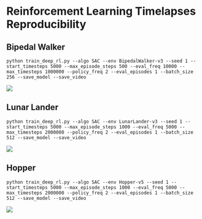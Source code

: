 # Reinforcement Learning Timelapses Reproducibility

## Bipedal Walker
```
python train_deep_rl.py --algo SAC --env BipedalWalker-v3 --seed 1 --start_timesteps 5000 --max_episode_steps 500 --eval_freq 10000 --max_timesteps 1000000 --policy_freq 2 --eval_episodes 1 --batch_size 256 --save_model --save_video
```

[![](https://markdown-videos-api.jorgenkh.no/youtube/CMij26OdtZ4)](https://youtu.be/CMij26OdtZ4)

## Lunar Lander
```
python train_deep_rl.py --algo SAC --env LunarLander-v3 --seed 1 --start_timesteps 5000 --max_episode_steps 1000 --eval_freq 5000 --max_timesteps 2000000 --policy_freq 2 --eval_episodes 1 --batch_size 512 --save_model --save_video

```
[![](https://markdown-videos-api.jorgenkh.no/youtube/qrFnW483b5I)](https://youtu.be/qrFnW483b5I)

## Hopper
```
python train_deep_rl.py --algo SAC --env Hopper-v5 --seed 1 --start_timesteps 5000 --max_episode_steps 1000 --eval_freq 5000 --max_timesteps 2000000 --policy_freq 2 --eval_episodes 1 --batch_size 512 --save_model --save_video

```
[![](https://markdown-videos-api.jorgenkh.no/youtube/hJH8ar5ru6E)](https://youtu.be/hJH8ar5ru6E)

